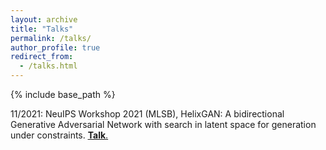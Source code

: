 ```yaml
---
layout: archive
title: "Talks"
permalink: /talks/
author_profile: true
redirect_from:
  - /talks.html
---
```



{% include base_path %}

11/2021: NeuIPS Workshop 2021 (MLSB), HelixGAN: A bidirectional Generative Adversarial Network with search in latent space for generation under constraints.    <u><a href="https://recorder-v3.slideslive.com/?share=54078&s=518da677-492e-4627-96ce-c0190976326c"><b>Talk</b></a>.</u> 
